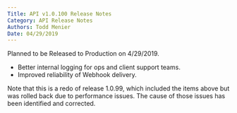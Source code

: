 ```yaml
---
Title: API v1.0.100 Release Notes
Category: API Release Notes
Authors: Todd Menier
Date: 04/29/2019
---
```


Planned to be Released to Production on 4/29/2019.

- Better internal logging for ops and client support teams.
- Improved reliability of Webhook delivery.

Note that this is a redo of release 1.0.99, which included the items above but was rolled back due to performance issues. The cause of those issues has been identified and corrected.
